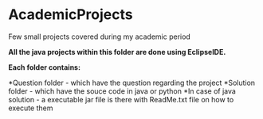 # AcademicProjects
Few small projects covered during my academic period

**All the java projects within this folder are done using EclipseIDE.**

**Each folder contains:**

*Question folder - which have the question regarding the project
*Solution folder - which have the souce code in java or python
*In case of java solution - a executable jar file is there with ReadMe.txt file on how to execute them
